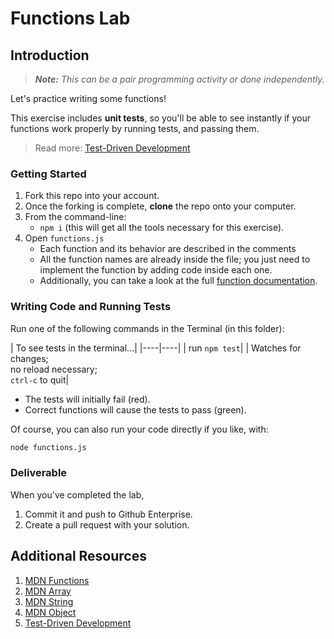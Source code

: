 # Functions Lab

## Introduction
> ***Note:*** _This can be a pair programming activity or done independently._

Let's practice writing some functions! 

This exercise includes **unit tests**, so you'll be able to see instantly if your functions work properly by running tests, and passing them.

> Read more: [Test-Driven Development]

### Getting Started

1. Fork this repo into your account.
1. Once the forking is complete, **clone** the repo onto your computer.
1. From the command-line: 
    - `npm i` (this will get all the tools necessary for this exercise).
1. Open `functions.js`
    - Each function and its behavior are described in the comments
    - All the function names are already inside the file; you just need to implement the function by adding code inside each one.
    - Additionally, you can take a look at the full [function documentation].

### Writing Code and Running Tests

Run one of the following commands in the Terminal (in this folder):

|  To see tests in the terminal...|
|----|----|
| run `npm test`|
| Watches for changes; <br> no reload necessary; <br> `ctrl-c` to quit|

  - The tests will initially fail (red).
  - Correct functions will cause the tests to pass (green).


  Of course, you can also run your code directly if you like, with:
  ```bash
  node functions.js
  ```

### Deliverable

When you've completed the lab, 
1. Commit it and push to Github Enterprise. 
2. Create a pull request with your solution.

## Additional Resources
1. [MDN Functions]
1. [MDN Array]
1. [MDN String]
1. [MDN Object]
1. [Test-Driven Development]

[Test-Driven Development]: https://en.wikipedia.org/wiki/Test-driven_development#Test-driven_development_cycle
[MDN Functions]: https://developer.mozilla.org/en-US/docs/Web/JavaScript/Guide/Functions
[MDN Array]: https://developer.mozilla.org/en-US/docs/Web/JavaScript/Reference/Global_ObjectsArray
[MDN String]: https://developer.mozilla.org/en-US/docs/Web/JavaScript/Reference/Global_ObjectsString
[MDN Object]: https://developer.mozilla.org/en-US/docs/Web/JavaScript/Reference/Global_Objects/Object
[function documentation]: docs.md
